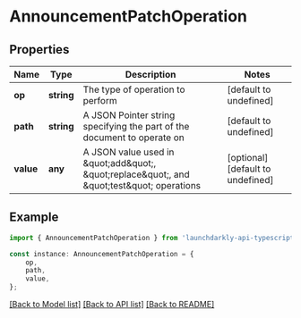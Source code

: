 # AnnouncementPatchOperation


## Properties

Name | Type | Description | Notes
------------ | ------------- | ------------- | -------------
**op** | **string** | The type of operation to perform | [default to undefined]
**path** | **string** | A JSON Pointer string specifying the part of the document to operate on | [default to undefined]
**value** | **any** | A JSON value used in \&quot;add\&quot;, \&quot;replace\&quot;, and \&quot;test\&quot; operations | [optional] [default to undefined]

## Example

```typescript
import { AnnouncementPatchOperation } from 'launchdarkly-api-typescript';

const instance: AnnouncementPatchOperation = {
    op,
    path,
    value,
};
```

[[Back to Model list]](../README.md#documentation-for-models) [[Back to API list]](../README.md#documentation-for-api-endpoints) [[Back to README]](../README.md)
